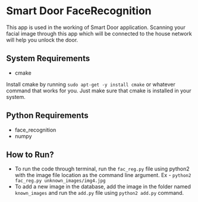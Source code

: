 # Smart Door FaceRecognition
This app is used in the working of Smart Door application. Scanning your facial image through this app which will be connected to the house network will help you unlock the door.

## System Requirements
- cmake

Install cmake by running `sudo apt-get -y install cmake` or whatever command that works for you. Just make sure that cmake is installed in your system.

## Python Requirements
- face_recognition
- numpy

## How to Run?
- To run the code through terminal, run the `fac_reg.py` file using python2 with the image file location as the command line argument. Ex - `python2 fac_reg.py unknown_images/img4.jpg`
- To add a new image in the database, add the image in the folder named `known_images` and run the `add.py` file using `python2 add.py` command.
